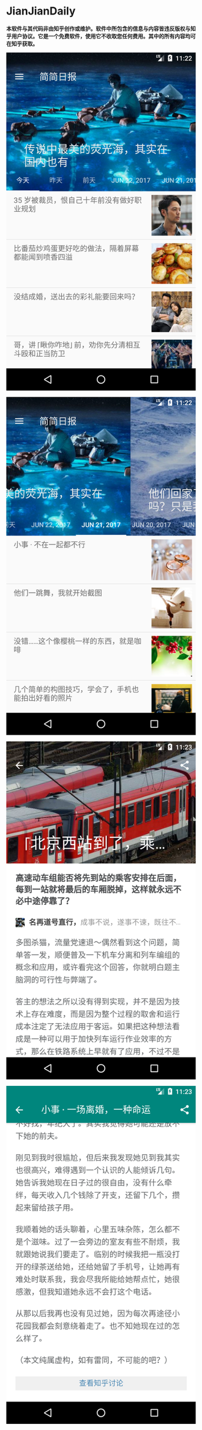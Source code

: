 # JianJianDaily

**本软件与其代码非由知乎创作或维护。软件中所包含的信息与内容皆违反版权与知乎用户协议。它是一个免费软件，使用它不收取您任何费用。其中的所有内容均可在知乎获取。**


![image](https://github.com/ShenJack/JianJianDaily-Kotlin/blob/master/Screenshot_1498389756.png)

![image](https://github.com/ShenJack/JianJianDaily-Kotlin/blob/master/Screenshot_1498389779.png)

![image](https://github.com/ShenJack/JianJianDaily-Kotlin/blob/master/Screenshot_1498389805.png)

![image](https://github.com/ShenJack/JianJianDaily-Kotlin/blob/master/Screenshot_1498389839.png)

